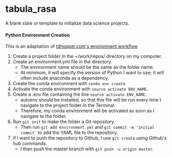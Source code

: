 # tabula_rasa
A blank slate or template to initialize data science projects.


#### Python Environment Creation
This is an adaptation of [tdhopper.com's environment workflow](http://tdhopper.com/blog/2015/Nov/24/my-python-environment-workflow-with-conda/)

1. Create a project folder in the ~/work/repos/ directory on my computer.
2. Create an environment.yml file in the directory. 
   * The environment name should be the same as the folder name.
   * At minimum, it will specify the version of Python I want to use; it will often include anaconda as a dependency.
3. Create the conda environment with `conda env create`.
4. Activate the conda environment with `source activate ENV_NAME`.
5. Create a .env file containing the line `source activate ENV_NAME`.
   * autoenv should be installed, so that this file will be run every time I navigate to the project folder in the Terminal.
   * Therefore, my conda environment will be activated as soon as I navigate to the folder.
6. Run `git init` to make the folder a Git repository. 
   * Then run `git add environment.yml` and `git commit -m 'initial commit'` to add the YAML file to the repository.
7. If I want to push the repository to Github, I use `git create` using Github's hub commands.
   * I then push the master branch with `git push -u origin master`.
